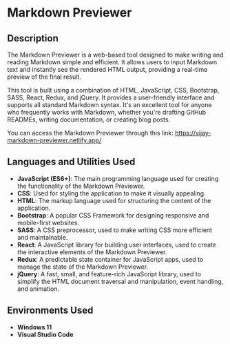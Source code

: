 <h1>Markdown Previewer</h1>

<h2>Description</h2>

The Markdown Previewer is a web-based tool designed to make writing and reading Markdown simple and efficient. It allows users to input Markdown text and instantly see the rendered HTML output, providing a real-time preview of the final result.

This tool is built using a combination of HTML, JavaScript, CSS, Bootstrap, SASS, React, Redux, and jQuery. It provides a user-friendly interface and supports all standard Markdown syntax. It's an excellent tool for anyone who frequently works with Markdown, whether you're drafting GitHub READMEs, writing documentation, or creating blog posts.

You can access the Markdown Previewer through this link:
https://vijay-markdown-previewer.netlify.app/
<br />

<h2>Languages and Utilities Used</h2>

- <b>JavaScript (ES6+)</b>: The main programming language used for creating the functionality of the Markdown Previewer.
- <b>CSS</b>: Used for styling the application to make it visually appealing.
- <b>HTML</b>: The markup language used for structuring the content of the application.
- <b>Bootstrap</b>: A popular CSS Framework for designing responsive and mobile-first websites.
- <b>SASS</b>: A CSS preprocessor, used to make writing CSS more efficient and maintainable.
- <b>React</b>: A JavaScript library for building user interfaces, used to create the interactive elements of the Markdown Previewer.
- <b>Redux</b>: A predictable state container for JavaScript apps, used to manage the state of the Markdown Previewer.
- <b>jQuery</b>: A fast, small, and feature-rich JavaScript library, used to simplify the HTML document traversal and manipulation, event handling, and animation.

<h2>Environments Used </h2>

- <b>Windows 11</b>
- <b>Visual Studio Code</b>
